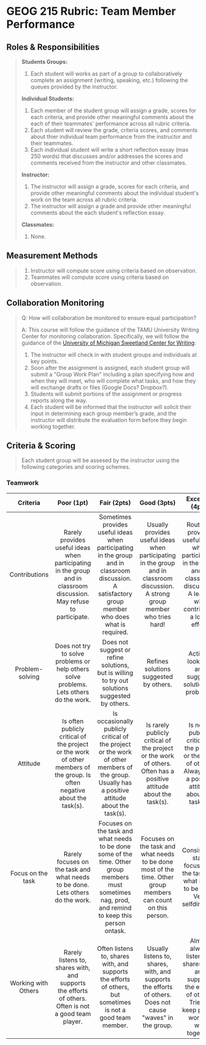 # GEOG 215 Rubric: Team Member Performance

## Roles & Responsibilities
>
> **Students Groups:**
> 1. Each student will works as part of a group to collaboratively complete an assignment (writing, speaking, etc.) following the queues provided by the instructor.
>
> **Individual Students:**
> 1. Each member of the student group will assign a grade, scores for each criteria, and provide other meaningful comments about the each of their teammates' performance across all rubric criteria.
> 2. Each student will review the grade, criteria scores, and comments about thier individual team performance from the instructor and their teammates.
> 3. Each individual student will write a short reflection essay (max 250 words) that discusses and/or addresses the scores and comments received from the instructor and other classmates.
>
> **Instructor:**
> 1. The instructor will assign a grade, scores for each criteria, and provide other meaningful comments about the individual student's work on the team across all rubric criteria.
> 2. The instructor will assign a grade and provide other meaningful comments about the each student's reflection essay.
>
> **Classmates:**
> 1. None.

## Measurement Methods
>
> 1. Instructor will compute score using criteria based on observation.
> 2. Teammates will compute score using criteria based on observation.
>

## Collaboration Monitoring
>
> Q: How will collaboration be monitored to ensure equal participation?
>
> A: This course will follow the guidance of the TAMU University Writing Center for monitoring collaboration. Specifically, we will follow the guidance of the [University of Michigan Sweetland Center for Writing](https://lsa.umich.edu/sweetland/instructors/teaching-resources/assigning-and-managing-collaborative-writing-projects.html):
>
>   1. The instructor will check in with student groups and individuals at key points.
>   2. Soon after the assignment is assigned, each student group will submit a "Group Work Plan" including a plan specifying how and when they will meet, who will complete what tasks, and how they will exchange drafts or files (Google Docs? Dropbox?).
>   3. Students will submit portions of the assignment or progress reports along the way.
>   4. Each student will be informed that the instructor will solicit their input in determining each group member’s grade, and the instructor will distribute the evaluation form before they begin working together.

## Criteria & Scoring
>
> Each student group will be assesed by the instructor using the following categories and scoring schemes.
>

### Teamwork
Criteria | Poor (1pt) |  Fair (2pts) | Good (3pts)| Excellent (4pts)
:---: | :---: | :---: | :---: | :---:
Contributions  | Rarely provides useful ideas when participating in the group and in classroom discussion. May refuse to participate.  | Sometimes provides useful ideas when participating in the group and in classroom discussion. A satisfactory group member who does what is required.  |  Usually provides useful ideas when participating in the group and in classroom discussion. A strong group member who tries hard! | Routinely provides useful ideas when participating in the group and in classroom discussion. A leader who contributes a lot of effort.
Problem-solving | Does not try to solve problems or help others solve problems. Lets others do the work.  | Does not suggest or refine solutions, but is willing to try out solutions suggested by others.  | Refines solutions suggested by others. | Actively looks for and suggests solutions to problems. 
Attitude | Is often publicly critical of the project or the work of other members of the group. Is often negative about the task(s). |  Is occasionally publicly critical of the project or the work of other members of the group. Usually has a positive attitude about the task(s). | Is rarely publicly critical of the project or the work of others. Often has a positive attitude about the task(s).  |  Is never publicly critical of the project or the work of others. Always has a positive attitude about the task(s).
Focus on the task   | Rarely focuses on the task and what needs to be done. Lets others do the work. | Focuses on the task and what needs to be done some of the time. Other group members must sometimes nag, prod, and remind to keep this person ontask. | Focuses on the task and what needs to be done most of the time. Other group members can count on this person.  |  Consistently stays focused on the task and what needs to be done. Very selfdirected.
Working with Others   | Rarely listens to, shares with, and supports the efforts of others. Often is not a good team player.   | Often listens to, shares with, and supports the efforts of others, but sometimes is not a good team member. | Usually listens to, shares, with, and supports the efforts of others. Does not cause "waves" in the group. |  Almost always listens to, shares with, and supports the efforts of others. Tries to keep people working well together.


